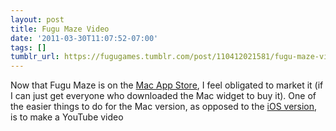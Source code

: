 ```yaml
---
layout: post
title: Fugu Maze Video
date: '2011-03-30T11:07:52-07:00'
tags: []
tumblr_url: https://fugugames.tumblr.com/post/110412021581/fugu-maze-video
---
```

Now that Fugu Maze is on the [Mac App Store](http://itunes.apple.com/us/app/fugu-maze/id426993175?mt=12), I feel obligated to market it (if I can just get everyone who downloaded the Mac widget to buy it). One of the easier things to do for the Mac version, as opposed to the [iOS version](http://itunes.apple.com/app/fugu-maze/id295808255?mt=8), is to make a YouTube video

